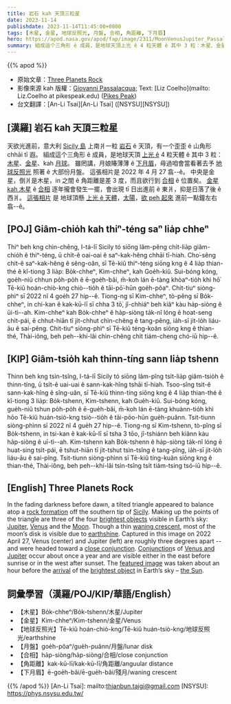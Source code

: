 ```yaml
---
title: 岩石 kah 天頂三粒星
date: 2023-11-14
publishdate: 2023-11-14T11:45:00+0800
tags: [木星, 金星, 地球反照光, 月盤, 合相, 角距離, 下月眉]
hero: https://apod.nasa.gov/apod/fap/image/2311/MoonVenusJupiter_Passalacqua_960.jpg
summary: 組成這个三角形 ê 成員，是地球天頂上光 ê 4 粒天體 ê 其中 3 粒：木星、金星、kah 月球。
---
```


{{% apod %}}

- 原始文章：[Three Planets Rock](https://apod.nasa.gov/apod/ap231114.html)
- 影像來源 kah 版權：[Giovanni Passalacqua](https://www.facebook.com/people/Giovanni-Passalacqua/100007428194796/); Text: [Liz Coelho](mailto: Liz.Coelho at pikespeak.edu) ([Pikes Peak](https://www.pikespeak.edu/programs/physics/astronomy.php))
- 台文翻譯：[An-Li Tsai][An-Li Tsai] ([NSYSU][NSYSU])

## [漢羅] 岩石 kah 天頂三粒星
天欲光進前，意大利 [Sicily 島][Sicily] 上南爿一粒 [岩石][rock formation] ê 天頂，有一个歪歪 ê 山角形 chhāi tī 遐。
組成這个三角形 ê 成員，是地球天頂 [上光 ê][brightest objects] 4 粒天體 ê 其中 3 粒：[木星][Jupiter]、[金星][Venus]、kah [月球][Moon]。
雖罔講，月娘賰薄薄 ê [下月眉][waning crescent]，毋過咱會當看著去予 [地球反照光][earthshine] 照著 ê 大部份月盤。
這張相片是  2022 年 4 月 27 翕--ê。
中央是金星，倒爿是木星，in 之間 ê 角距離是差 3 度，而且欲行到 [合相][close conjunction] ê 位置矣。
[金星 kah 木星][Venus and Jupiter] ê [合相][Conjunction] 逐年攏會發生一擺，會出現 tī 日出進前 ê 東爿，抑是日落了後 ê 西爿。
[這張相片][featured image] 是 地球頂懸 [上光 ê 天體][brightest object]，[太陽][the Sun]，[欲 peh 起來][arrival] 進前一點鐘左右翕--ê。

## [POJ] Giâm-chio̍h kah thiⁿ-téng saⁿ lia̍p chheⁿ
Thiⁿ beh kng chìn-chêng, I-tá-lī Sicily tó siōng lâm-pêng chi̍t-lia̍p giâm-chio̍h ê thiⁿ-téng, ū chi̍t-ê oai-oai ê saⁿ-kak-hêng chhāi tī-hiah.
Cho͘-sêng chit-ê saⁿ-kak-hêng ê sêng-oân, sī Tē-kiû thiⁿ-téng siōng kng ê 4 lia̍p thian-thé ê kî-tiong 3 lia̍p: Bo̍k-chheⁿ, Kim-chheⁿ, kah Goe̍h-kiû.
Sui-bóng kóng, goe̍h-niû chhun po̍h-po̍h ê ē-goe̍h-bâi, m̄-koh lán ē-tàng khòaⁿ-tio̍h khì hō͘ Tē-kiû hoán-chiò-kng chiò--tio̍h ê tāi-pō͘-hūn goe̍h-pôaⁿ.
Chit-tiuⁿ siòng-phìⁿ sī 2022 nî 4 goe̍h 27 hip--ê.
Tiong-ng sī Kim-chheⁿ, tò-pêng sī Bo̍k-chheⁿ, in chi-kan ê kak-kū-lī sī chha 3 tō͘, jî-chhiáⁿ beh kiâⁿ kàu ha̍p-siòng ê ūi-tì--ah.
Kim-chheⁿ kah Bo̍k-chheⁿ ê ha̍p-siòng ta̍k-nî lóng ē hoat-seng chi̍t-pái, ē chhut-hiān tī ji̍t-chhut chìn-chêng ê tang-pêng, ia̍h-sī ji̍t-lo̍h liáu-āu ê sai-pêng.
Chit-tiuⁿ siòng-phìⁿ sī Tē-kiû téng-koân siōng kng ê thian-thé, Thài-iông, beh peh--khí-lâi chìn-chêng chi̍t tiám-cheng chó-iū hip--ê.

## [KIP] Giâm-tsio̍h kah thinn-tíng sann lia̍p tshenn
Thinn beh kng tsìn-tsîng, I-tá-lī Sicily tó siōng lâm-pîng tsi̍t-lia̍p giâm-tsio̍h ê thinn-tíng, ū tsi̍t-ê uai-uai ê sann-kak-hîng tshāi tī-hiah.
Tsoo-sîng tsit-ê sann-kak-hîng ê sîng-uân, sī Tē-kiû thinn-tíng siōng kng ê 4 lia̍p thian-thé ê kî-tiong 3 lia̍p: Bo̍k-tshenn, Kim-tshenn, kah Gue̍h-kiû.
Sui-bóng kóng, gue̍h-niû tshun po̍h-po̍h ê ē-gue̍h-bâi, m̄-koh lán ē-tàng khuànn-tio̍h khì hōo Tē-kiû huán-tsiò-kng tsiò--tio̍h ê tāi-pōo-hūn gue̍h-puânn.
Tsit-tiunn siòng-phìnn sī 2022 nî 4 gue̍h 27 hip--ê.
Tiong-ng sī Kim-tshenn, tò-pîng sī Bo̍k-tshenn, in tsi-kan ê kak-kū-lī sī tsha 3 tōo, jî-tshiánn beh kiânn kàu ha̍p-siòng ê uī-tì--ah.
Kim-tshenn kah Bo̍k-tshenn ê ha̍p-siòng ta̍k-nî lóng ē huat-sing tsi̍t-pái, ē tshut-hiān tī ji̍t-tshut tsìn-tsîng ê tang-pîng, ia̍h-sī ji̍t-lo̍h liáu-āu ê sai-pîng.
Tsit-tiunn siòng-phìnn sī Tē-kiû tíng-kuân siōng kng ê thian-thé, Thài-iông, beh peh--khí-lâi tsìn-tsîng tsi̍t tiám-tsing tsó-iū hip--ê.

## [English] Three Planets Rock
In the fading darkness before dawn, a tilted triangle appeared to balance atop a [rock formation][rock formation] off the southern tip of [Sicily][Sicily].
Making up the points of the triangle are three of the four [brightest objects][brightest objects] visible in Earth’s sky: [Jupiter][Jupiter], [Venus][Venus] and the [Moon][Moon].
Though a thin [waning crescent][waning crescent], most of the moon’s disk is visible due to [earthshine][earthshine].
Captured in this image on 2022 April 27, Venus (center) and Jupiter (left) are roughly three degrees apart -- and were headed toward a [close conjunction][close conjunction].
[Conjunction][Conjunction]s of [Venus and Jupiter][Venus and Jupiter] occur about once a year and are visible either in the east before sunrise or in the west after sunset.
The [featured image][featured image] was taken about an hour before the [arrival][arrival] of the [brightest object][brightest object] in Earth’s sky – [the Sun][the Sun].

## 詞彙學習（漢羅/POJ/KIP/華語/English）
- 【木星】Bo̍k-chheⁿ/Bo̍k-tshenn/木星/Jupiter
- 【金星】Kim-chheⁿ/Kim-tshenn/金星/Venus
- 【地球反照光】Tē-kiû hoán-chiò-kng/Tē-kiû huán-tsiò-kng/地球反照光/earthshine
- 【月盤】goe̍h-pôaⁿ/gue̍h-puânn/月盤/lunar disk
- 【合相】ha̍p-siòng/ha̍p-siòng/合相/close conjunction
- 【角距離】kak-kū-lī/kak-kū-lī/角距離/anguular distance
- 【下月眉】ē-goe̍h-bâi/ē-gue̍h-bâi/殘月/waning crescent

{{% /apod %}}
[An-Li Tsai]: mailto:thianbun.taigi@gmail.com
[NSYSU]: https://phys.nsysu.edu.tw/

[copyright]: https://apod.nasa.gov/apod/fap/lib/about_apod.html#srapply
[License]: https://creativecommons.org/licenses/by/2.0/

[rock formation]:https://youtu.be/NoMu4M8pJ0w
[Sicily]:https://en.wikipedia.org/wiki/Sicily
[brightest objects]:https://earthsky.org/astronomy-essentials/what-are-the-brightest-objects-in-our-solar-system/
[Jupiter]:https://science.nasa.gov/Jupiter
[Venus]:https://science.nasa.gov/venus
[Moon]:https://apod.nasa.gov/apod/ap220612.html
[waning crescent]:https://spaceplace.nasa.gov/moon-phases/
[earthshine]:https://apod.nasa.gov/apod/ap150320.html
[close conjunction]:https://earthsky.org/tonight/venus-and-jupiter-conjunction-april-30-may-1-2022/
[Conjunction]:https://earthsky.org/astronomy-essentials/definition-conjunction-astronomy/
[Venus and Jupiter]:https://apod.nasa.gov/apod/ap230306.html
[featured image]:https://www.facebook.com/photo.php?fbid=3377689472488626&set=pb.100007428194796.-2207520000&type=3
[arrival]:https://apod.nasa.gov/apod/ap160926.html
[brightest object]:https://i2.pickpik.com/photos/93/770/415/cat-surprised-big-eyes-eyes-preview.jpg
[the Sun]:https://science.nasa.gov/sun/
